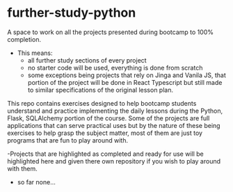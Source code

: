 # further-study-python

A space to work on all the projects presented during bootcamp to 100% completion.
- This means:
  - all further study sections of every project
  - no starter code will be used, everything is done from scratch
  - some exceptions being projects that rely on Jinga and Vanila JS, that portion of the project will be done in React Typescript but still made to similar specifications of the original lesson plan.

This repo contains exercises designed to help bootcamp students understand and practice implementing the daily lessons during the Python, Flask, SQLAlchemy portion of the course. Some of the projects are full applications that can serve practical uses but by the nature of these being exercises to help grasp the subject matter, most of them are just toy programs that are fun to play around with.

-Projects that are highlighted as completed and ready for use will be highlighted here and given there own repository if you wish to play around with them.
- so far none...